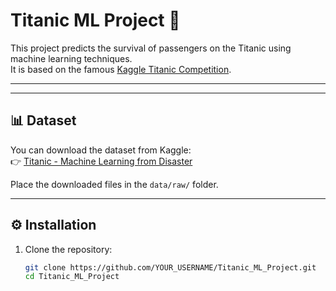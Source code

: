 # Titanic ML Project 🚢

This project predicts the survival of passengers on the Titanic using machine learning techniques.  
It is based on the famous [Kaggle Titanic Competition](https://www.kaggle.com/c/titanic).

---

---

## 📊 Dataset

You can download the dataset from Kaggle:  
👉 [Titanic - Machine Learning from Disaster](https://www.kaggle.com/c/titanic/data)

Place the downloaded files in the `data/raw/` folder.

---

## ⚙️ Installation

1. Clone the repository:
   ```bash
   git clone https://github.com/YOUR_USERNAME/Titanic_ML_Project.git
   cd Titanic_ML_Project


